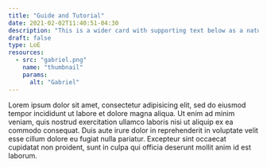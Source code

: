 ```yaml
---
title: "Guide and Tutorial"
date: 2021-02-02T11:40:51-04:30
description: "This is a wider card with supporting text below as a natural lead-in to additional content. This content is a little bit longer."
draft: false
type: LoE
resources:
  - src: "gabriel.png"
    name: "thumbnail"
    params:
      alt: "Gabriel"
---
```


Lorem ipsum dolor sit amet, consectetur adipisicing elit, sed do eiusmod tempor incididunt ut labore et dolore magna aliqua. Ut enim ad minim veniam, quis nostrud exercitation ullamco laboris nisi ut aliquip ex ea commodo consequat. Duis aute irure dolor in reprehenderit in voluptate velit esse cillum dolore eu fugiat nulla pariatur. Excepteur sint occaecat cupidatat non proident, sunt in culpa qui officia deserunt mollit anim id est laborum.